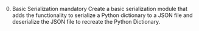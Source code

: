 0. Basic Serialization
mandatory
Create a basic serialization module that adds the functionality to serialize a Python dictionary to a JSON file and deserialize the JSON file to recreate the Python Dictionary.